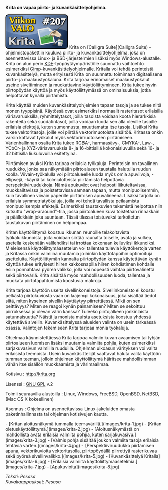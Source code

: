 <!--
Title: 4x51 Krita - Viikon VALO #207
Date: 2014/12/14
Pageimage: valo207-krita.png
Tags: Linux,Windows,FreeBSD,OpenBSD,NetBSD,Piirto,Vektoripiirto,Kuvankäsittely
-->

**Krita on vapaa piirto- ja kuvankäsittelyohjelma.**

![](images/valo207-krita.png "fig:valo207-krita.png")
Krita on [Calligra Suite](Calligra Suite) -ohjelmistopakettiin kuuluva piirto-
ja kuvankäsittelyohjelma, joka on asennettavissa Linux- ja
BSD-järjestelmien lisäksi myös Windows-alustalle. Krita on alun perin
[KDE](KDE)-työpöytäympäristölle suunnattu vaihtoehto
esimerkiksi [Gimp](Gimp)-kuvankäsittelyohjelmalle. Kritalla
voi tehdä perinteistä kuvankäsittelyä, mutta erityisesti Krita on
suunnattu toimimaan digitaalisena piirto- ja maalaustyökaluna. Krita
tarjoaa erinomaiset maalaustyökalut useine siveltimineen ja muokattavine
käyttöliittymineen. Krita tukee hyvin piirtopöydän käyttöä ja myös
käyttöliittymässä on ominaisuuksia, jotka helpottavat kynällä
piirtämistä.

Krita käyttää muiden kuvankäsittelyohjelmien tapaan tasoja ja se tukee
niitä monen tyyppisinä. Käytössä ovat esimerkiksi normaalit rasteritasot
erilaisilla väriavaruuksilla, ryhmittelytasot, joilla tasoista voidaan
koota hierarkkisia rakenteita sekä suodatintasot, joilla voidaan luoda
sen alla oleville tasoille erilaisia efektejä, kuten sumennusta,
muuttamatta itse tasoja. Lisäksi Krita tukee vektoritasoja, joille voi
piirtää vektorimuotoista sisältöä. Kritassa onkin varsin kattavat
työkalut myös vektorimuotoiseen piirtämiseen. Värienhallinnan osalta
Krita tukee RGBA-, harmaasävy-, CMYKA-, Law-, YCbCr- ja
XYZ-väriavaruuksia 8- ja 16-bittisillä kokonaisluvuilla sekä 16- ja 32
bittisillä liukuluvuilla esitettyinä.

Piirtämisen avuksi Krita tarjoaa erilaisia työkaluja. Perinteisin on
tavallinen ruudukko, jonka saa näkymäään piirtoalueen taustalla
halutulla ruudun koolla. Viivain-työkalulla voi piirtoalueelle luoda
myös omia apuviivoja, -ellipsejä, -käyriä tai kolmiulotteista
piirtämistä helpottavia perspektiiviruudukkoja. Nämä apukuviot ovat
helposti liikuteltavissa, muokkailtavissa ja poistettavissa samaan
tapaan, mutta monipuolisemmin, kuin tavallinen viivain paperille
piirtämisen apuvälineenä. Lisäksi tarjolla on erilaisia
symmetriatyökaluja, joilla voi tehdä tavallista peilaamista
monipuolisempia efektejä. Esimerkiksi taustakuvien tekemistä helpottaa
niin kutsuttu "wrap-araound"-tila, jossa piirtoalueen kuva toistetaan
rinnakkain ja päällekkäin joka suuntaan. Tässä tilassa toistuvaksi
tarkoitetun taustakuvan piirtäminen on helpompaa.

Kritan käyttöliittymä koostuu ikkunan reunoille telakoitavista
työkaluikkunoista, joita voidaan siirtää raunalta toiselle, avata ja
sulkea, asetella keskenään välilehdiksi tai irrottaa kokonaan kelluviksi
ikkunoiksi. Mieleisensä käyttöliittymäasettelun voi tallentaa tulevia
käyttökertoja varten ja Kritassa onkin valmiina muutamia joihinkin
käyttötapoihin optimoituja asetteluita. Käyttöliittymän kannalta
piirtopöydän kanssa käytettävän kynän käyttöä tukee erityisesti hiiren
kakkosnapilla hiiren kohdistimen kohdalle esiin ponnahtava pyöreä
valikko, jolla voi nopeasti vaihtaa piirtovälinettä sekä piirtoväriä.
Krita sisältää myös mahdollisuuden luoda, tallentaa ja muokata
piirtotapahtumista koostuvia makroja.

Krita tarjoaa käyttöön useita sivellinkoneistoja. Sivellinkoneisto ei
koostu pelkästä piirtokuviosta vaan on laajempi kokonaisuus, joka
sisältää tiedot siitä, miten kyseinen sivellin käyttäytyy piirrettäessä.
Mikä on sen peittävyys? Miten se reagoi kynän painamiseen? Miten se
sekoittuu piirroksessa jo olevan värin kanssa? Tuleeko piirtojälkeen
jonkinlaista satunnaisuutta? Näistä ja monista muista asetuksista
koostuu yhdessä käytettävä sivellin. Kuvankäsittelyssä alueiden valinta
on usein tärkeässä osassa. Valintojen tekemiseen Krita tarjoaa monia
työkaluja.

Ohjelmaa käynnistettäessä Krita tarjoaa valmiin kuvan avaamisen tai
tyhjän piirtoalueen luomisen lisäksi muutamia valmiita pohjia, kuten
esimerkiksi sarjakuvasivun valmiilla ruuduilla. Ohjelman ulkoasun
värityksen voi valita erilaisista teemoista. Usein kuvankäsittelijät
saattavat haluta valita käyttöön tumman teeman, jolloin ohjelman
käyttöliittymä häiritsee mahdollisimman vähän itse sisällön muokkaamista
ja värimaailmaa.

Kotisivu
:   <http://krita.org>

Lisenssi
:   [GNU GPL](GNU_GPL) v.2

Toimii seuraavilla alustoilla
:   Linux, Windows, FreeBSD, OpenBSD, NetBSD, (Mac OS X kokeellinen)

Asennus
:   Ohjelma on asennettavissa Linux-jakeluiden omasta paketinhallinnasta
    tai ohjelman kotisivujen kautta.

<div class="psgallery" markdown="1">
-   [Kritan aloitusnäkymä tummalla teemavärillä.](images/krita-1.jpg)
-   [Kritan oletuskäyttöliittymä.](images/krita-2.jpg)
-   [Aloitusnäkymästä on mahdollista avata erilaisia valmiita pohjia,
    kuten sarjakuvasivu.](images/krita-3.jpg)
-   [Valmis pohja sisältää joukon valmiita tasoja erilaisia tehtäviä
    varten.](images/krita-4.jpg)
-   [Perspektiiviruudukko piirtämisen apuna, vektorikuvioita
    vektoritasolla, piirtopöydällä piirrettyä rasterikuvaa sekä pyöreä
    sivellinvalikko.](images/krita-5.jpg)
-   [Kuvankäsittelyä Kritalla](images/krita-6.jpg)
-   [Erilaisia valmiita käyttöliittymäasetelmia.](images/krita-7.jpg)
-   [Apukuvioita](images/krita-8.jpg)
</div>

*Teksti: Pesasa* <br />
*Kuvakaappaukset: Pesasa*

